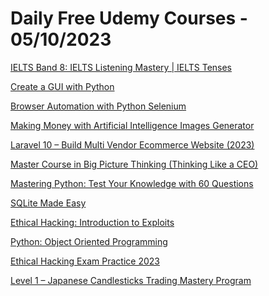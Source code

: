 # Daily Free Udemy Courses - 05/10/2023

[IELTS Band 8: IELTS Listening Mastery | IELTS Tenses](https://www.udemy.com/course/ielts-mastery/?couponCode=A62755D363338C8887E2)
[Create a GUI with Python](https://www.udemy.com/course/create-a-gui-with-python-pysimplegui/?couponCode=ANIMALDAY)
[Browser Automation with Python Selenium](https://www.udemy.com/course/browser-automation-with-python-selenium/?couponCode=ANIMALDAY)
[Making Money with Artificial Intelligence Images Generator](https://www.udemy.com/course/how-make-money-with-artificial-intelligence-generated-image/?couponCode=397E68489A0E40272C91)
[Laravel 10 – Build Multi Vendor Ecommerce Website (2023)](https://www.udemy.com/course/complete-laravel-multi-vendor-ecommerce-project/?couponCode=0F09AE9ED6655964E31D)
[Master Course in Big Picture Thinking (Thinking Like a CEO)](https://www.udemy.com/course/big-picture-thinking-like-a-ceo-strategic-thinking-detail-oriented/?couponCode=CC0908A78C34BD6993DF)
[Mastering Python: Test Your Knowledge with 60 Questions](https://www.udemy.com/course/mastering-python-test-your-knowledge-with-60-questions/?couponCode=PC4ULI)
[SQLite Made Easy](https://www.udemy.com/course/sqlite-made-easy/?couponCode=ANIMALDAY)
[Ethical Hacking: Introduction to Exploits](https://www.udemy.com/course/ethical-hacking-introduction-to-exploits/?couponCode=ANIMALDAY)
[Python: Object Oriented Programming](https://www.udemy.com/course/python-object-oriented-programming/?couponCode=ANIMALDAY)
[Ethical Hacking Exam Practice 2023](https://www.udemy.com/course/ethical-hacker-ceh-exam-prep-2023/?couponCode=CDFA7BC381535B709A4B)
[Level 1 – Japanese Candlesticks Trading Mastery Program](https://www.udemy.com/course/level-1-japanese-candlesticks-trading-mastery-program/?couponCode=OCT-LEVEL1-1)
